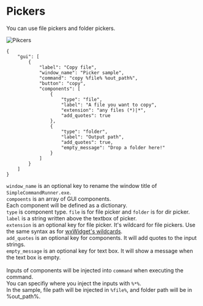 # Pickers
You can use file pickers and folder pickers.

![Pikcers](https://user-images.githubusercontent.com/69258547/171440880-5948a7f0-5e26-4c38-ab95-8c6daaf67f93.png)

```
{
    "gui": [
        {
            "label": "Copy file",
            "window_name": "Picker sample",
            "command": "copy %file% %out_path%",
            "button": "copy",
            "components": [
                {
                    "type": "file",
                    "label": "A file you want to copy",
                    "extension": "any files (*)|*",
                    "add_quotes": true
                },
                {
                    "type": "folder",
                    "label": "Output path",
                    "add_quotes": true,
                    "empty_message": "Drop a folder here!"
                }
            ]
        }
    ]
}
```

`window_name` is an optional key to rename the window title of `SimpleCommandRunner.exe`.<br>
`compoents` is an array of GUI components.<br>
Each component will be defined as a dictionary.<br>
`type` is component type. `file` is for file picker and `folder` is for dir picker.<br>
`label` is a string written above the textbox of picker.<br>
`extension` is an optional key for file picker. It's wildcard for file pickers. Use the same syntax as for [wxWidget's wildcards](https://docs.wxwidgets.org/3.0/classwx_file_dialog.html).<br>
`add_quotes` is an optional key for components. It will add quotes to the input strings.<br>
`empty_message` is an optional key for text box. It will show a message when the text box is empty.<br>
<br>
Inputs of components will be injected into `command` when executing the command.<br>
You can specifiy where you inject the inputs with `%*%`.<br>
In the sample, file path will be injected in `%file%`, and folder path will be in %out_path%.
